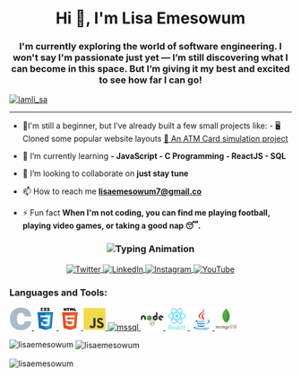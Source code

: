 <h1 align="center">Hi 👋, I'm Lisa Emesowum</h1>
<h3 align="center">I'm currently exploring the world of software engineering. I won't say I'm passionate just yet — I’m still discovering what I can become in this space. But I’m giving it my best and excited to see how far I can go!</h3>


<p align="left"> 
  <a href="https://twitter.com/iamli_sa" target="blank">
    <img src="https://img.shields.io/twitter/follow/iamli_sa?logo=twitter&style=for-the-badge" alt="iamli_sa" />
  </a> 
</p>

---

- 🔭I'm still a beginner, but I’ve already built a few small projects like: - 🖥️ Cloned some popular website layouts [🔐 An ATM Card simulation project](https://github.com/lisaemesowum/AtmCard.git)

- 🌱 I’m currently learning **- JavaScript - C Programming - ReactJS - SQL**

- 👯 I’m looking to collaborate on **just stay tune**

- 📫 How to reach me **lisaemesowum7@gmail.co**

- ⚡ Fun fact **When I'm not coding, you can find me playing football, playing video games, or taking a good nap 😴.**

<h3 align="center">
  <img src="https://readme-typing-svg.demolab.com?font=Fira+Code&weight=600&size=22&pause=1000&color=F75C7E&center=true&vCenter=true&width=600&lines=Connect+With+Me+On+Socials" alt="Typing Animation" />
</h3>

<p align="center">
  <a href="https://twitter.com/iamli_sa" target="blank">
    <img align="center" src="https://raw.githubusercontent.com/rahuldkjain/github-profile-readme-generator/master/src/images/icons/Social/twitter.svg" alt="Twitter" height="30" width="40" />
  </a>
  <a href="https://linkedin.com/in/lisaemsowum" target="blank">
    <img align="center" src="https://raw.githubusercontent.com/rahuldkjain/github-profile-readme-generator/master/src/images/icons/Social/linked-in-alt.svg" alt="LinkedIn" height="30" width="40" />
  </a>
  <a href="https://instagram.com/kinglisa_1" target="blank">
    <img align="center" src="https://raw.githubusercontent.com/rahuldkjain/github-profile-readme-generator/master/src/images/icons/Social/instagram.svg" alt="Instagram" height="30" width="40" />
  </a>
  <a href="https://www.youtube.com/c/kinglisa10" target="blank">
    <img align="center" src="https://raw.githubusercontent.com/rahuldkjain/github-profile-readme-generator/master/src/images/icons/Social/youtube.svg" alt="YouTube" height="30" width="40" />
  </a>
</p>


<h3 align="left">Languages and Tools:</h3>
<p align="left"> 
  <a href="https://www.cprogramming.com/" target="_blank" rel="noreferrer"> 
    <img src="https://raw.githubusercontent.com/devicons/devicon/master/icons/c/c-original.svg" alt="c" width="40" height="40"/> 
  </a> 
  <a href="https://www.w3schools.com/css/" target="_blank" rel="noreferrer"> 
    <img src="https://raw.githubusercontent.com/devicons/devicon/master/icons/css3/css3-original-wordmark.svg" alt="css3" width="40" height="40"/> 
  </a> 
  <a href="https://www.w3.org/html/" target="_blank" rel="noreferrer"> 
    <img src="https://raw.githubusercontent.com/devicons/devicon/master/icons/html5/html5-original-wordmark.svg" alt="html5" width="40" height="40"/> 
  </a> 
  <a href="https://developer.mozilla.org/en-US/docs/Web/JavaScript" target="_blank" rel="noreferrer"> 
    <img src="https://raw.githubusercontent.com/devicons/devicon/master/icons/javascript/javascript-original.svg" alt="javascript" width="40" height="40"/> 
  </a> 
  <a href="https://www.microsoft.com/en-us/sql-server" target="_blank" rel="noreferrer"> 
    <img src="https://www.svgrepo.com/show/303229/microsoft-sql-server-logo.svg" alt="mssql" width="40" height="40"/> 
  </a> 
  <a href="https://nodejs.org" target="_blank" rel="noreferrer"> 
    <img src="https://raw.githubusercontent.com/devicons/devicon/master/icons/nodejs/nodejs-original-wordmark.svg" alt="nodejs" width="40" height="40"/> 
  </a> 
  <a href="https://reactjs.org/" target="_blank" rel="noreferrer"> 
    <img src="https://raw.githubusercontent.com/devicons/devicon/master/icons/react/react-original-wordmark.svg" alt="react" width="40" height="40"/> 
  </a> 
  <a href="https://www.java.com" target="_blank" rel="noreferrer"> 
    <img src="https://raw.githubusercontent.com/devicons/devicon/master/icons/java/java-original.svg" alt="java" width="40" height="40"/> 
  </a>
  <a href="https://www.mongodb.com/" target="_blank" rel="noreferrer"> 
    <img src="https://raw.githubusercontent.com/devicons/devicon/master/icons/mongodb/mongodb-original-wordmark.svg" alt="mongodb" width="40" height="40"/> 
  </a>
</p>

<p><img align="left" src="https://github-readme-stats.vercel.app/api/top-langs?username=lisaemesowum&show_icons=true&locale=en&layout=compact" alt="lisaemesowum" /></p>

<p>&nbsp;<img align="center" src="https://github-readme-stats.vercel.app/api?username=lisaemesowum&show_icons=true&locale=en" alt="lisaemesowum" /></p>

<p><img align="center" src="https://github-readme-streak-stats.herokuapp.com/?user=lisaemesowum&" alt="lisaemesowum" /></p>
